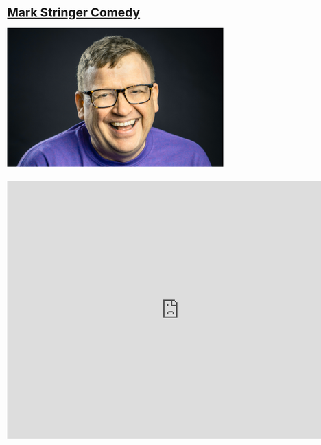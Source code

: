 # [Mark Stringer Comedy](index.md)

![Calendar Banner](CalendarBanner.jpg)

<br>

<iframe src="https://calendar.google.com/calendar/embed?showNav=0&amp;showPrint=0&amp;showTabs=0&amp;showCalendars=0&amp;mode=AGENDA&amp;height=600&amp;wkst=1&amp;bgcolor=%23ffffff&amp;src=dl7ic3u2fp41jpcfis30lobm5g%40group.calendar.google.com&amp;color=%23252525&amp;ctz=Europe%2FLondon" style="border-width:0" width="800" height="600" frameborder="0" scrolling="no"></iframe>
